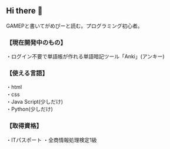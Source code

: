 ## Hi there 👋

GAMEPと書いてがめぴーと読む。プログラミング初心者。

### 【現在開発中のもの】
・ログイン不要で単語帳が作れる単語暗記ツール「Anki」(アンキー)

### 【使える言語】
・html<br>
・css<br>
・Java Script(少しだけ)<br>
・Python(少しだけ)<br>

### 【取得資格】
・ITパスポート
・全商情報処理検定1級

<!--
**GAMEP7718/GAMEP7718** is a ✨ _special_ ✨ repository because its `README.md` (this file) appears on your GitHub profile.

Here are some ideas to get you started:

- 🔭 I’m currently working on ...
- 🌱 I’m currently learning ...
- 👯 I’m looking to collaborate on ...
- 🤔 I’m looking for help with ...
- 💬 Ask me about ...
- 📫 How to reach me: ...
- 😄 Pronouns: ...
- ⚡ Fun fact: ...
-->
